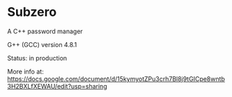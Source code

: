 Subzero
=======

A C++ password manager 

G++ (GCC) version 4.8.1

Status: in production

More info at: https://docs.google.com/document/d/15kymyotZPu3crh7Bl8j9tGICpe8wntb3H2BXLfXEWAU/edit?usp=sharing